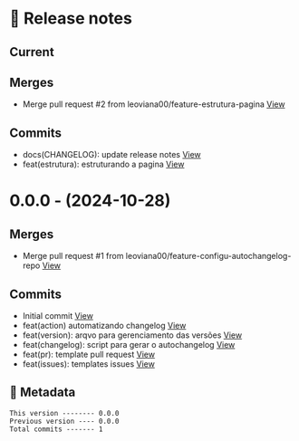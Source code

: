 # 🎁 Release notes

## Current
## Merges
*  Merge pull request #2 from leoviana00/feature-estrutura-pagina [View](https://github.com/leoviana00/dio-dp-detona-ralph-game/commits/4f6d0a8a861f42aa8fcdec4920d5726c84fc1297)
## Commits
*  docs(CHANGELOG): update release notes [View](https://github.com/leoviana00/dio-dp-detona-ralph-game/commits/c7fcd715ef1a9a1a99daa9cc1181d53f29295a5b)
*  feat(estrutura): estruturando a pagina [View](https://github.com/leoviana00/dio-dp-detona-ralph-game/commits/c2a666f3f678143318b8b82b8a39e444d3ac0d07)



# 0.0.0 - (2024-10-28)
## Merges
*  Merge pull request #1 from leoviana00/feature-configu-autochangelog-repo [View](https://github.com/leoviana00/dio-dp-detona-ralph-game/commits/3ff48ecf54ad5c73e5cadafff0a3f23ebe0bbefd)
## Commits
*  Initial commit [View](https://github.com/leoviana00/dio-dp-detona-ralph-game/commits/b62db239462b3fd8fd319c4b105549a7a4e0f5a5)
*  feat(action) automatizando changelog [View](https://github.com/leoviana00/dio-dp-detona-ralph-game/commits/ade4a818bd353ac324a92489d9754c3e6bc89495)
*  feat(version): arqvo para gerenciamento das versões [View](https://github.com/leoviana00/dio-dp-detona-ralph-game/commits/d1a66a001132401742e5299afac477180dc2fede)
*  feat(changelog): script para gerar o autochangelog [View](https://github.com/leoviana00/dio-dp-detona-ralph-game/commits/8f138a1e61fb63c7ae12e682d43f3c19e3e25f69)
*  feat(pr): template pull request [View](https://github.com/leoviana00/dio-dp-detona-ralph-game/commits/c9ea37e4ffdc4f89ef656e202787df9d92d14b7d)
*  feat(issues): templates issues [View](https://github.com/leoviana00/dio-dp-detona-ralph-game/commits/c325c432b6b932762597c1e0cf74ca4fe438a92a)
## 📝 Metadata
```
This version -------- 0.0.0
Previous version ---- 0.0.0
Total commits ------- 1
```
